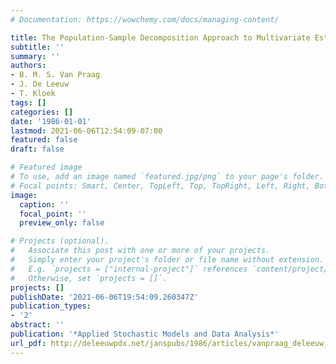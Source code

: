 ```yaml
---
# Documentation: https://wowchemy.com/docs/managing-content/

title: The Population-Sample Decomposition Approach to Multivariate Estimation Methods
subtitle: ''
summary: ''
authors:
- B. M. S. Van Praag
- J. De Leeuw
- T. Kloek
tags: []
categories: []
date: '1986-01-01'
lastmod: 2021-06-06T12:54:09-07:00
featured: false
draft: false

# Featured image
# To use, add an image named `featured.jpg/png` to your page's folder.
# Focal points: Smart, Center, TopLeft, Top, TopRight, Left, Right, BottomLeft, Bottom, BottomRight.
image:
  caption: ''
  focal_point: ''
  preview_only: false

# Projects (optional).
#   Associate this post with one or more of your projects.
#   Simply enter your project's folder or file name without extension.
#   E.g. `projects = ["internal-project"]` references `content/project/deep-learning/index.md`.
#   Otherwise, set `projects = []`.
projects: []
publishDate: '2021-06-06T19:54:09.260347Z'
publication_types:
- '2'
abstract: ''
publication: '*Applied Stochastic Models and Data Analysis*'
url_pdf: http://deleeuwpdx.net/janspubs/1986/articles/vanpraag_deleeuw_kloek_A_86.pdf
---
```


